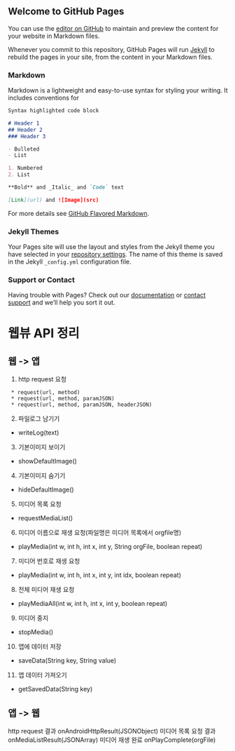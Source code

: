 ## Welcome to GitHub Pages

You can use the [editor on GitHub](https://github.com/Su-Yeon/Su-Yeon.github.io/edit/master/index.md) to maintain and preview the content for your website in Markdown files.

Whenever you commit to this repository, GitHub Pages will run [Jekyll](https://jekyllrb.com/) to rebuild the pages in your site, from the content in your Markdown files.

### Markdown

Markdown is a lightweight and easy-to-use syntax for styling your writing. It includes conventions for

```markdown
Syntax highlighted code block

# Header 1
## Header 2
### Header 3

- Bulleted
- List

1. Numbered
2. List

**Bold** and _Italic_ and `Code` text

[Link](url) and ![Image](src)
```

For more details see [GitHub Flavored Markdown](https://guides.github.com/features/mastering-markdown/).

### Jekyll Themes

Your Pages site will use the layout and styles from the Jekyll theme you have selected in your [repository settings](https://github.com/Su-Yeon/Su-Yeon.github.io/settings). The name of this theme is saved in the Jekyll `_config.yml` configuration file.

### Support or Contact

Having trouble with Pages? Check out our [documentation](https://help.github.com/categories/github-pages-basics/) or [contact support](https://github.com/contact) and we’ll help you sort it out.



# 웹뷰 API 정리
## 웹 -> 앱
1. http request 요청
```
 * request(url, method)
 * request(url, method, paramJSON)
 * request(url, method, paramJSON, headerJSON)
```
2. 파일로그 남기기
 * writeLog(text)

3. 기본이미지 보이기
 * showDefaultImage()
4. 기본이미지 숨기기
 * hideDefaultImage()

5. 미디어 목록 요청
 * requestMediaList()
6. 미디어 이름으로 재생 요청(파일명은 미디어 목록에서 orgfile명)
 * playMedia(int w, int h, int x, int y, String orgFile, boolean repeat)
7. 미디어 번호로 재생 요청
 * playMedia(int w, int h, int x, int y, int idx, boolean repeat)
8. 전체 미디어 재생 요청
 * playMediaAll(int w, int h, int x, int y, boolean repeat)
9. 미디어 중지
 * stopMedia()
10. 앱에 데이터 저장
 * saveData(String key, String value)
11. 앱 데이터 가져오기
 * getSavedData(String key)

## 앱 -> 웹
http request 결과
onAndroidHttpResult(JSONObject)
미디어 목록 요청 결과
onMediaListResult(JSONArray)
미디어 재생 완료
onPlayComplete(orgFile)
